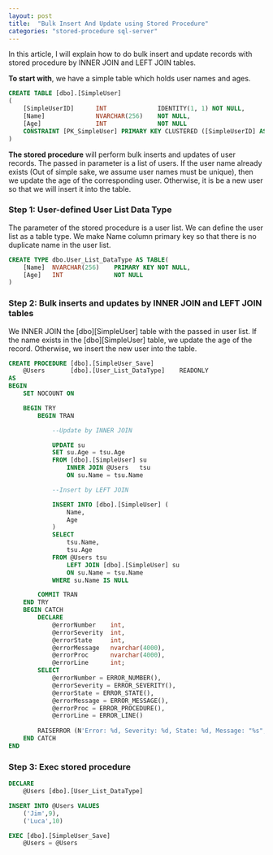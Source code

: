 ```yaml
---
layout: post
title:  "Bulk Insert And Update using Stored Procedure"
categories: "stored-procedure sql-server"
---
```


In this article, I will explain how to do bulk insert and update records with stored procedure by INNER JOIN and LEFT JOIN tables.

**To start with**, we have a simple table which holds user names and ages.

```sql
CREATE TABLE [dbo].[SimpleUser]
(
	[SimpleUserID]      INT              IDENTITY(1, 1) NOT NULL, 
    [Name]              NVARCHAR(256)    NOT NULL,
    [Age]               INT              NOT NULL
    CONSTRAINT [PK_SimpleUser] PRIMARY KEY CLUSTERED ([SimpleUserID] ASC)
)
```

**The stored procedure** will perform bulk inserts and updates of user records. The passed in parameter is a list of users. If the user name already exists (Out of simple sake, we assume user names must be unique), then we update the age of the corresponding user. Otherwise, it is be a new user so that we will insert it into the table.

### Step 1: User-defined User List Data Type

The parameter of the stored procedure is a user list. We can define the user list as a table type. We make Name column primary key so that there is no duplicate name in the user list.

```sql
CREATE TYPE dbo.User_List_DataType AS TABLE(
	[Name]  NVARCHAR(256)    PRIMARY KEY NOT NULL,
	[Age]   INT              NOT NULL
)
```

### Step 2: Bulk inserts and updates by INNER JOIN and LEFT JOIN tables

We INNER JOIN the [dbo][SimpleUser] table with the passed in user list. If the name exists in the [dbo][SimpleUser] table, we update the age of the record. Otherwise, we insert the new user into the table.

```sql
CREATE PROCEDURE [dbo].[SimpleUser_Save]
    @Users       [dbo].[User_List_DataType]    READONLY
AS
BEGIN
    SET NOCOUNT ON

    BEGIN TRY
        BEGIN TRAN

            --Update by INNER JOIN

            UPDATE su
            SET su.Age = tsu.Age
            FROM [dbo].[SimpleUser] su
                INNER JOIN @Users   tsu
                ON su.Name = tsu.Name

            --Insert by LEFT JOIN

            INSERT INTO [dbo].[SimpleUser] (
                Name,
                Age
            )
            SELECT
                tsu.Name,
                tsu.Age
            FROM @Users tsu
                LEFT JOIN [dbo].[SimpleUser] su
                ON su.Name = tsu.Name
            WHERE su.Name IS NULL

        COMMIT TRAN
    END TRY
    BEGIN CATCH 
        DECLARE
            @errorNumber    int, 
            @errorSeverity  int,
            @errorState     int,
            @errorMessage   nvarchar(4000), 
            @errorProc      nvarchar(4000), 
            @errorLine      int;
        SELECT
            @errorNumber = ERROR_NUMBER(), 
            @errorSeverity = ERROR_SEVERITY(), 
            @errorState = ERROR_STATE(), 
            @errorMessage = ERROR_MESSAGE(), 
            @errorProc = ERROR_PROCEDURE(),
            @errorLine = ERROR_LINE()
       
        RAISERROR (N'Error: %d, Severity: %d, State: %d, Message: "%s", Procedure: "%s",  Line: %d', 10, 1, @errorNumber, @errorSeverity, @errorState, @errorMessage, @errorProc, @errorLine)
    END CATCH 
END
```

### Step 3: Exec stored procedure

```sql
DECLARE
    @Users [dbo].[User_List_DataType]

INSERT INTO @Users VALUES
    ('Jim',9),
    ('Luca',10)

EXEC [dbo].[SimpleUser_Save]
    @Users = @Users
```